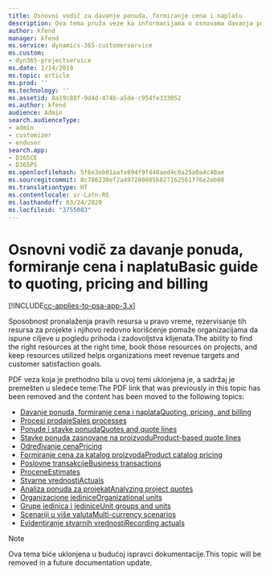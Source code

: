 ```yaml
---
title: Osnovni vodič za davanje ponuda, formiranje cena i naplatu
description: Ova tema pruža veze ka informacijama o osnovama davanja ponuda, formiranja cena i naplate u aplikaciji Project Service Automation.
author: kfend
manager: kfend
ms.service: dynamics-365-customerservice
ms.custom:
- dyn365-projectservice
ms.date: 2/14/2019
ms.topic: article
ms.prod: ''
ms.technology: ''
ms.assetid: 8a19c88f-9d4d-474b-a5de-c954fe333052
ms.author: kfend
audience: Admin
search.audienceType:
- admin
- customizer
- enduser
search.app:
- D365CE
- D365PS
ms.openlocfilehash: 5f6e3eb01aafe894f9f440aed4c0a25a0a4c40ae
ms.sourcegitcommit: 8c786230ef2a497280885b827162561776e2eb00
ms.translationtype: HT
ms.contentlocale: sr-Latn-RS
ms.lasthandoff: 03/24/2020
ms.locfileid: "3755083"
---
```

# <a name="basic-guide-to-quoting-pricing-and-billing"></a><span data-ttu-id="ace3d-103">Osnovni vodič za davanje ponuda, formiranje cena i naplatu</span><span class="sxs-lookup"><span data-stu-id="ace3d-103">Basic guide to quoting, pricing and billing</span></span>

[!INCLUDE[cc-applies-to-psa-app-3.x](../../includes/cc-applies-to-psa-app-3x.md)]

<span data-ttu-id="ace3d-104">Sposobnost pronalaženja pravih resursa u pravo vreme, rezervisanje tih resursa za projekte i njihovo redovno korišćenje pomaže organizacijama da ispune ciljeve u pogledu prihoda i zadovoljstva klijenata.</span><span class="sxs-lookup"><span data-stu-id="ace3d-104">The ability to find the right resources at the right time, book those resources on projects, and keep resources utilized helps organizations meet revenue targets and customer satisfaction goals.</span></span> 

<span data-ttu-id="ace3d-105">PDF veza koja je prethodno bila u ovoj temi uklonjena je, a sadržaj je premešten u sledeće teme:</span><span class="sxs-lookup"><span data-stu-id="ace3d-105">The PDF link that was previously in this topic has been removed and the content has been moved to the following topics:</span></span>

- [<span data-ttu-id="ace3d-106">Davanje ponuda, formiranje cena i naplata</span><span class="sxs-lookup"><span data-stu-id="ace3d-106">Quoting, pricing, and billing</span></span>](../quote-bill-price.md)
- [<span data-ttu-id="ace3d-107">Procesi prodaje</span><span class="sxs-lookup"><span data-stu-id="ace3d-107">Sales processes</span></span>](../basic-sales-process.md)
- [<span data-ttu-id="ace3d-108">Ponude i stavke ponuda</span><span class="sxs-lookup"><span data-stu-id="ace3d-108">Quotes and quote lines</span></span>](../basic-quote-lines.md)
- [<span data-ttu-id="ace3d-109">Stavke ponuda zasnovane na proizvodu</span><span class="sxs-lookup"><span data-stu-id="ace3d-109">Product-based quote lines</span></span>](../product-based-quote-lines.md)
- [<span data-ttu-id="ace3d-110">Određivanje cena</span><span class="sxs-lookup"><span data-stu-id="ace3d-110">Pricing</span></span>](../basic-pricing.md)
- [<span data-ttu-id="ace3d-111">Formiranje cena za katalog proizvoda</span><span class="sxs-lookup"><span data-stu-id="ace3d-111">Product catalog pricing</span></span>](../product-catalog-pricing.md)
- [<span data-ttu-id="ace3d-112">Poslovne transakcije</span><span class="sxs-lookup"><span data-stu-id="ace3d-112">Business transactions</span></span>](../basic-business-transactions.md)
- [<span data-ttu-id="ace3d-113">Procene</span><span class="sxs-lookup"><span data-stu-id="ace3d-113">Estimates</span></span>](../estimates.md)
- [<span data-ttu-id="ace3d-114">Stvarne vrednosti</span><span class="sxs-lookup"><span data-stu-id="ace3d-114">Actuals</span></span>](../actuals.md)
- [<span data-ttu-id="ace3d-115">Analiza ponuda za projekat</span><span class="sxs-lookup"><span data-stu-id="ace3d-115">Analyzing project quotes</span></span>](../basic-analyzing-quotes.md)
- [<span data-ttu-id="ace3d-116">Organizacione jedinice</span><span class="sxs-lookup"><span data-stu-id="ace3d-116">Organizational units</span></span>](../advanced-organizational.md)
- [<span data-ttu-id="ace3d-117">Grupe jedinica i jedinice</span><span class="sxs-lookup"><span data-stu-id="ace3d-117">Unit groups and units</span></span>](../advanced-units.md)
- [<span data-ttu-id="ace3d-118">Scenariji u više valuta</span><span class="sxs-lookup"><span data-stu-id="ace3d-118">Multi-currency scenarios</span></span>](../advanced-currency.md)
- [<span data-ttu-id="ace3d-119">Evidentiranje stvarnih vrednosti</span><span class="sxs-lookup"><span data-stu-id="ace3d-119">Recording actuals</span></span>](../advanced-actuals.md)

> [!NOTE]
> <span data-ttu-id="ace3d-120">Ova tema biće uklonjena u budućoj ispravci dokumentacije.</span><span class="sxs-lookup"><span data-stu-id="ace3d-120">This topic will be removed in a future documentation update.</span></span> 
